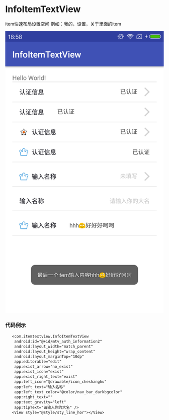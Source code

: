 # InfoItemTextView
item快速布局设置空间 例如：我的，设置，关于里面的item

![github](https://raw.githubusercontent.com/FangWW/InfoItemTextView/master/device-2016-09-06-185828.png "github")
      
###  代码例示
       <com.itemtextview.InfoItemTextView
        android:id="@+id/mtv_auth_information2"
        android:layout_width="match_parent"
        android:layout_height="wrap_content"
        android:layout_marginTop="10dp"
        app:editorable="edit"
        app:exist_arrow="no_exist"
        app:exist_icon="exist"
        app:exist_right_text="exist"
        app:left_icon="@drawable/icon_cheshanghu"
        app:left_text="输入名称"
        app:left_text_color="@color/nav_bar_darkbgcolor"
        app:right_text=""
        app:text_gravity="left"
        app:tipText="请输入你的大名" />
       <View style="@style/sty_line_hor"></View>
